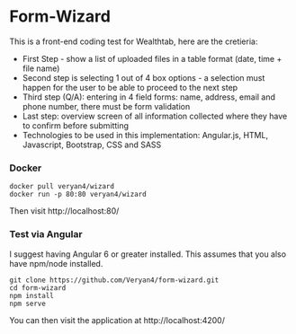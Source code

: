 # Form-Wizard

This is a front-end coding test for Wealthtab, here are the cretieria:

* First Step - show a list of uploaded files in a table format (date, time + file name)
* Second step is selecting 1 out of 4 box options - a selection must happen for the user to be able to proceed to the next step
* Third step (Q/A): entering in 4 field forms: name, address, email and phone number, there must be form validation
* Last step: overview screen of all information collected where they have to confirm before submitting
* Technologies to be used in this implementation: Angular.js, HTML, Javascript, Bootstrap, CSS and SASS

### Docker

```
docker pull veryan4/wizard
docker run -p 80:80 veryan4/wizard 
```
Then visit http://localhost:80/

### Test via Angular

I suggest having Angular 6 or greater installed. This assumes that you also have npm/node installed.

```
git clone https://github.com/Veryan4/form-wizard.git
cd form-wizard
npm install
npm serve
```

You can then visit the application at http://localhost:4200/
